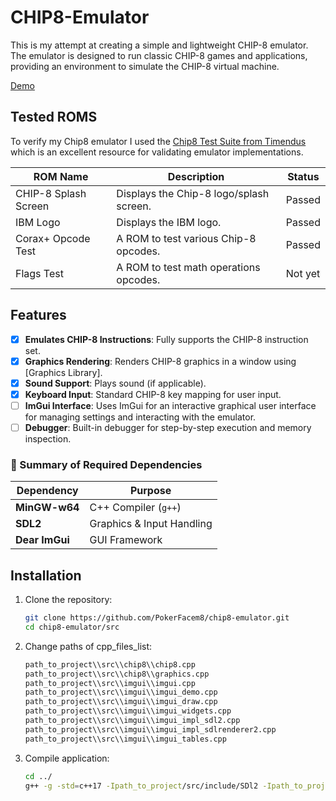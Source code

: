 # CHIP8-Emulator
This is my attempt at creating a simple and lightweight CHIP-8 emulator. The emulator is designed to run classic CHIP-8 games and applications, providing an environment to simulate the CHIP-8 virtual machine.

[Demo](https://github.com/PokerFacem8/chip8-emulator/blob/main/screenshots/demo.png?raw=true)

## Tested ROMS

To verify my Chip8 emulator I used the [Chip8 Test Suite from Timendus](https://github.com/Timendus/chip8-test-suite) which is an excellent resource for validating emulator implementations.

| **ROM Name**              | **Description**                        | **Status**          |
|---------------------------|----------------------------------------|---------------------|
| CHIP-8 Splash Screen      | Displays the Chip-8 logo/splash screen.| Passed              |
| IBM Logo                  | Displays the IBM logo.                 | Passed              |
| Corax+ Opcode Test        | A ROM to test various Chip-8 opcodes.  | Passed              |
| Flags Test                | A ROM to test math operations opcodes. | Not yet             |

## Features
- [x] **Emulates CHIP-8 Instructions**: Fully supports the CHIP-8 instruction set.
- [x] **Graphics Rendering**: Renders CHIP-8 graphics in a window using [Graphics Library].
- [x] **Sound Support**: Plays sound (if applicable).
- [x] **Keyboard Input**: Standard CHIP-8 key mapping for user input.
- [ ] **ImGui Interface**: Uses ImGui for an interactive graphical user interface for managing settings and interacting with the emulator.
- [ ] **Debugger**: Built-in debugger for step-by-step execution and memory inspection.

### 📌 Summary of Required Dependencies

| Dependency     | Purpose                     |
|----------------|-----------------------------|
| **MinGW-w64**  | C++ Compiler (`g++`)        |
| **SDL2**       | Graphics & Input Handling   |
| **Dear ImGui** | GUI Framework               |

## Installation

1. Clone the repository:
   ```bash
   git clone https://github.com/PokerFacem8/chip8-emulator.git
   cd chip8-emulator/src
   
2. Change paths of cpp_files_list:
   ```bash
   path_to_project\\src\\chip8\\chip8.cpp
   path_to_project\\src\\chip8\\graphics.cpp
   path_to_project\\src\\imgui\\imgui.cpp
   path_to_project\\src\\imgui\\imgui_demo.cpp
   path_to_project\\src\\imgui\\imgui_draw.cpp
   path_to_project\\src\\imgui\\imgui_widgets.cpp
   path_to_project\\src\\imgui\\imgui_impl_sdl2.cpp
   path_to_project\\src\\imgui\\imgui_impl_sdlrenderer2.cpp
   path_to_project\\src\\imgui\\imgui_tables.cpp

3. Compile application:
   ```bash
   cd ../
   g++ -g -std=c++17 -Ipath_to_project/src/include/SDl2 -Ipath_to_project/src/include/imgui -Ipath_to_project/src/include/chip8 -Lpath_to_project/src/lib @path_to_project/src/cpp_files_list.txt path_to_project/src/main.cpp -lmingw32 -lSDL2main -lSDL2 -o path_to_project/chip8-emulator.exe

